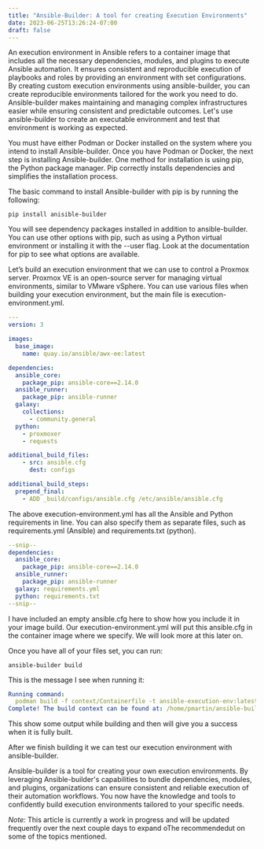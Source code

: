 ```yaml
---
title: "Ansible-Builder: A tool for creating Execution Environments"
date: 2023-06-25T13:26:24-07:00
draft: false
---
```

An execution environment in Ansible refers to a container image that includes all the necessary dependencies, modules, and plugins to execute Ansible automation. It ensures consistent and reproducible execution of playbooks and roles by providing an environment with set configurations. By creating custom execution environments using ansible-builder, you can create reproducible environments tailored for the work you need to do. Ansible-builder makes maintaining and managing complex infrastructures easier while ensuring consistent and predictable outcomes. Let's use ansible-builder to create an executable environment and test that environment is working as expected. 

You must have either Podman or Docker installed on the system where you intend to install Ansible-builder. Once you have Podman or Docker, the next step is installing Ansible-builder. One method for installation is using pip, the Python package manager. Pip correctly installs dependencies and simplifies the installation process.

The basic command to install Ansible-builder with pip is by running the following:

`pip install anisible-builder`

You will see dependency packages installed in addition to ansible-builder. You can use other options with pip, such as using a Python virtual environment or installing it with the --user flag. Look at the documentation for pip to see what options are available.

Let’s build an execution environment that we can use to control a Proxmox server. Proxmox VE is an open-source server for managing virtual environments, similar to VMware vSphere. You can use various files when building your execution environment, but the main file is execution-environment.yml.

```yaml {title="execution-environment.yml"}
---
version: 3

images:
  base_image:
    name: quay.io/ansible/awx-ee:latest

dependencies:
  ansible_core:
    package_pip: ansible-core==2.14.0
  ansible_runner:
    package_pip: ansible-runner
  galaxy: 
    collections:
      - community.general
  python:
    - proxmoxer
    - requests

additional_build_files:
    - src: ansible.cfg
      dest: configs

additional_build_steps:
  prepend_final:
    - ADD _build/configs/ansible.cfg /etc/ansible/ansible.cfg
```

The above execution-environment.yml has all the Ansible and Python requirements in line. You can also specify them as separate files, such as requirements.yml (Ansible) and requirements.txt (python).

```yaml
--snip--
dependencies:
  ansible_core:
    package_pip: ansible-core==2.14.0
  ansible_runner:
    package_pip: ansible-runner
  galaxy: requirements.yml
  python: requirements.txt
--snip--
```
I have included an empty ansible.cfg here to show how you include it in your image build. Our execution-environment.yml will put this ansible.cfg in the container image where we specify. We will look more at this later on.

Once you have all of your files set, you can run:

`ansible-builder build`

This is the message I see when running it:

```yaml
Running command:
  podman build -f context/Containerfile -t ansible-execution-env:latest context
Complete! The build context can be found at: /home/pmartin/ansible-builder/context
```


This show some output while building and then will give you a success when it is fully built.

After we finish building it we can test our execution environment with ansible-builder.

Ansible-builder is a tool for creating your own execution environments. By leveraging Ansible-builder's capabilities to bundle dependencies, modules, and plugins, organizations can ensure consistent and reliable execution of their automation workflows. You now have the knowledge and tools to confidently build execution environments tailored to your specific needs.

_Note:_ This article is currently a work in progress and will be updated frequently over the next couple days to expand oThe recommendedut on some of the topics mentioned.
